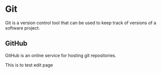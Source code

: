 # Git

Git is a version control tool that can be used to keep track of versions of a software project.

## GitHub

GitHub is an online service for hosting git repositories.


This is to test edit page
